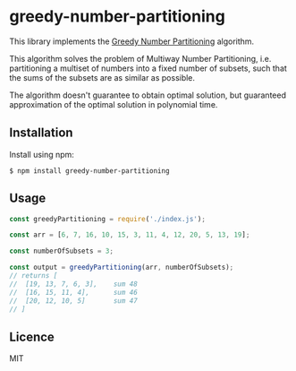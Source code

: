 # greedy-number-partitioning

This library implements the [Greedy Number Partitioning](https://en.wikipedia.org/wiki/Greedy_number_partitioning) algorithm.

This algorithm solves the problem of Multiway Number Partitioning, i.e. partitioning a multiset of numbers into a fixed number of subsets, such that the sums of the subsets are as similar as possible.

The algorithm doesn't guarantee to obtain optimal solution, but guaranteed approximation of the optimal solution in polynomial time.

## Installation
Install using npm:
```
$ npm install greedy-number-partitioning
```

## Usage
```javascript
const greedyPartitioning = require('./index.js');

const arr = [6, 7, 16, 10, 15, 3, 11, 4, 12, 20, 5, 13, 19];

const numberOfSubsets = 3;

const output = greedyPartitioning(arr, numberOfSubsets);
// returns [
//  [19, 13, 7, 6, 3],    sum 48
//  [16, 15, 11, 4],      sum 46
//  [20, 12, 10, 5]       sum 47
// ]
```

## Licence
MIT

